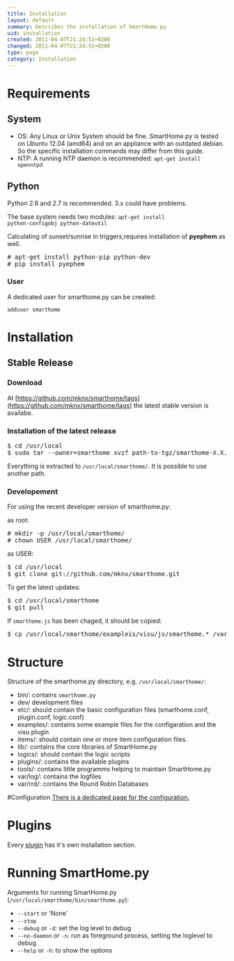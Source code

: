 ```yaml
---
title: Installation
layout: default
summary: Describes the installation of SmartHome.py
uid: installation
created: 2011-04-07T21:24:51+0200
changed: 2011-04-07T21:24:51+0200
type: page
category: Installation
---
```


Requirements
============

System
------

* OS: Any Linux or Unix System should be fine. SmartHome.py is tested on Ubuntu 12.04 (amd64) and on an appliance with an outdated debian. So the specific installation commands may differ from this guide.
* NTP: A running NTP daemon is recommended:
<code>apt-get install openntpd</code>

Python
------
Python 2.6 and 2.7 is recommended. 3.x could have problems.

The base system needs two modules:
<code>apt-get install python-configobj python-dateutil</code>

Calculating of sunset/sunrise in triggers,requires installation of **pyephem** as well.
<pre># apt-get install python-pip python-dev
# pip install pyephem</pre>

### User
A dedicated user for smarthome.py can be created: 

<code>adduser smarthome</code>

# Installation

## Stable Release

### Download
At [https://github.com/mknx/smarthome/tags](https://github.com/mknx/smarthome/tags) the latest stable version is availabe.

### Installation of the latest release
<pre>$ cd /usr/local
$ sudo tar --owner=smarthome xvzf path-to-tgz/smarthome-X.X.tgz
</pre>
Everything is extracted to <code>/usr/local/smarthome/</code>. It is possible to use another path.

### Developement
For using the recent developer version of smarthome.py:

as root:
<pre># mkdir -p /usr/local/smarthome/
# chown USER /usr/local/smarthome/
</pre>

as USER:
<pre>
$ cd /usr/local
$ git clone git://github.com/mknx/smarthome.git
</pre>

To get the latest updates:
<pre>
$ cd /usr/local/smarthome
$ git pull
</pre>

If `smarthome.js` has been chaged, it should be copied:
<pre>
$ cp /usr/local/smarthome/exampleis/visu/js/smarthome.* /var/www/smarthome/js/*
</pre>


# Structure
Structure of the smarthome.py directory, e.g. <code>/usr/local/smarthome/</code>:

 * bin/: contains <code>smarthome.py</code>
 * dev/ development files
 * etc/: should contain the basic configuration files (smarthome.conf, plugin.conf, logic.conf)
 * examples/: contains some example files for the configaration and the visu plugin
 * items/: should contain one or more item configuration files.
 * lib/: contains the core libraries of SmartHome.py
 * logics/: should contain the logic scripts
 * plugins/: contains the available plugins
 * tools/: contains little programms helping to maintain SmartHome.py
 * var/log/: contains the logfiles
 * var/rrd/: contains the Round Robin Databases

#Configuration
[There is a dedicated page for the configuration.](/smarthome/config)

Plugins
=======
Every [plugin](/smarthome/plugins/) has it's own installation section.

Running SmartHome.py
====================
Arguments for running SmartHome.py (`/usr/local/smarthome/bin/smarthome.py`):

* `--start` or 'None'
* `--stop`
* `--debug` or `-d`: set the log level to debug
* `--no-daemon` or `-n`: run as foreground process, setting the loglevel to debug
* `--help` or `-h`: to show the options
